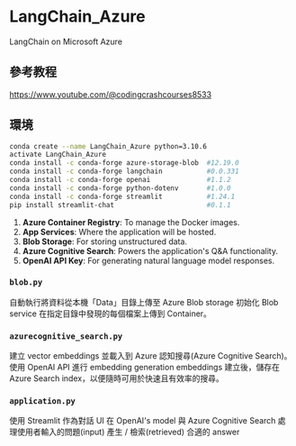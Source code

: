# LangChain_Azure
LangChain on Microsoft Azure

## 參考教程
https://www.youtube.com/@codingcrashcourses8533

## 環境

```bash
conda create --name LangChain_Azure python=3.10.6
activate LangChain_Azure
conda install -c conda-forge azure-storage-blob  #12.19.0
conda install -c conda-forge langchain           #0.0.331
conda install -c conda-forge openai              #1.1.2
conda install -c conda-forge python-dotenv       #1.0.0
conda install -c conda-forge streamlit           #1.24.1
pip install streamlit-chat                       #0.1.1
```

1. **Azure Container Registry**: To manage the Docker images.
2. **App Services**: Where the application will be hosted.
3. **Blob Storage**: For storing unstructured data.
4. **Azure Cognitive Search**: Powers the application's Q&A functionality.
5. **OpenAI API Key**: For generating natural language model responses.

### `blob.py`

自動執行將資料從本機「Data」目錄上傳至 Azure Blob storage 
初始化 Blob service
在指定目錄中發現的每個檔案上傳到 Container。

### `azurecognitive_search.py`

建立 vector embeddings 並載入到 Azure 認知搜尋(Azure Cognitive Search)。
使用 OpenAI API 進行 embedding generation
embeddings 建立後，儲存在 Azure Search index，以便隨時可用於快速且有效率的搜尋。


### `application.py`

使用 Streamlit 作為對話 UI 
在 OpenAI's model 與 Azure Cognitive Search 處理使用者輸入的問題(input)
產生 / 檢索(retrieved) 合適的 answer